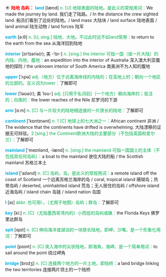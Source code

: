 ☀ <font color="red">**陆地 岛屿：**</font>
<font color="sky blue">**land**</font> [lænd] 
<font color="#00b050">n. [U] 地球表面的陆地。是此义的常规用词：</font>We made the journey by land. 我们走了陆路。/ In the distance the crew sighted land. 船员们看到了远处的陆地。/ land mass 大陆块 / land surface 陆地表面 / land animal 陆生动物 / land forces 陆军

<font color="sky blue">**earth**</font> [ə:θ] 
<font color="#00b050">n. [U, sing.] 陆地、大地。不过此时远不如land常用：</font>to return to the earth from the sea 从海洋回到陆地
           
<font color="sky blue">**interior**</font> [ɪnˈtɪəriə(r); 美 -ˈtɪr-]
<font color="#00b050">n. [sing.] the interior 可指一国（或一片大陆）的内陆、内地、腹地：</font>an expedition into the interior of Australia 深入澳大利亚腹地的探险 / the unknown interior of South America 南美洲不为人知的腹地

<font color="sky blue">**upper**</font> ['ʌpə] 
<font color="#00b050">adj.（地方）位于远离海岸线的内陆的；在高地上的；朝向一个地区的北部的。反义词为lower：</font>了解即可
           
<font color="sky blue">**lower**</font> [ˈləʊə(r); 美 ˈloʊ-]
<font color="#00b050">adj. [只用于名词前]（一个地方）朝向海岸的；低洼的；向南的：</font>the lower reaches of the Nile 尼罗河的下游

<font color="sky blue">**arm**</font> [ɑːm] 
<font color="#00b050">n. [C] 与一片较大的陆地相连接的一片狭长的陆地：</font>了解即可

<font color="sky blue">**continent**</font> ['kɒntɪnənt] 
<font color="#00b050">n. 1 [C] 地球上的七大洲之一：</font>African continent 非洲 / The evidence that the continents have drifted is overwhelming. 大陆漂移的证据无可辩驳。<font color="#00b050">2 [sing.] the Continent欧洲大陆的主要部分（不包括英国和爱尔兰）：</font>了解即可

<font color="sky blue">**mainland**</font> ['meɪnlənd, -lænd] 
<font color="#00b050">n. [sing.] the mainland 可指一国国土的主体（不包括其任何岛屿）：</font>a boat to the mainland 驶往大陆的船 / the Scottish mainland 苏格兰本土

<font color="sky blue">**island**</font> ['aɪlənd] 
<font color="#00b050">n. [C] 岛屿，岛。是此义的常规用词：</font>a remote island off the coast of Scotland 一个远离苏格兰海岸的岛 / coral, tropical island 珊瑚岛；热带岛屿 / deserted, uninhabited island 荒岛；无人居住的岛屿 / offshore island 近海岛屿 / island chain 岛链 / island nation 岛国

<font color="sky blue">**I**</font> [aɪ] 
<font color="#00b050">abbr. 也可用I.，（尤用于地图）岛屿；群岛：</font>了解即可

<font color="sky blue">**key**</font> [ki:] 
<font color="#00b050">n. [C]（尤指墨西哥湾内的）小而低的岛屿或礁：</font>the Florida Keys 佛罗里达群岛

<font color="sky blue">**spit**</font> [spɪt] 
<font color="#00b050">n. [C] 伸向海洋或湖泊的一块狭长陆地，即岬，沙嘴。是一个形象化用词：</font>了解即可

<font color="sky blue">**point**</font> [pɒɪnt] 
<font color="#00b050">n. [C] 突入海中的尖状陆地，即海角，海岬。是一个简单用词：</font>to sail around the point 绕过岬角

<font color="sky blue">**bridge**</font> [brɪdӡ] 
<font color="#00b050">n. [C] 连接两个地方的一片土地，即陆桥：</font>a land bridge linking the two territories 连接两片领土的一个陆桥

